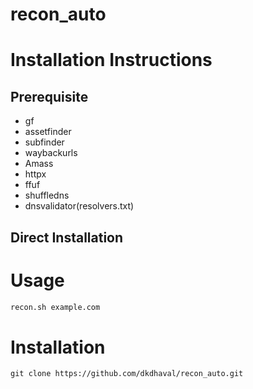 # recon_auto


# Installation Instructions

## Prerequisite

- gf
- assetfinder
- subfinder
- waybackurls
- Amass
- httpx
- ffuf
- shuffledns
- dnsvalidator(resolvers.txt)

## Direct Installation

# Usage

```bash
recon.sh example.com
```

# Installation

```
git clone https://github.com/dkdhaval/recon_auto.git
```
